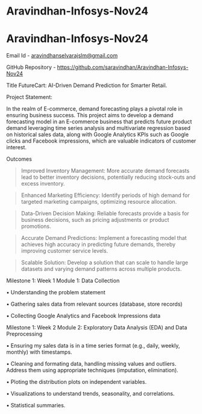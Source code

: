 ﻿# Aravindhan-Infosys-Nov24
# Aravindhan-Infosys-Nov24

Email Id - aravindhanselvarajslm@gmail.com


GitHub Repository - https://github.com/saravindhan/Aravindhan-Infosys-Nov24


Title
FutureCart: AI-Driven Demand Prediction for Smarter Retail.

Project Statement:

In the realm of E-commerce, demand forecasting plays a pivotal role in ensuring business success. This project aims to develop a demand forecasting model in an E-commerce business that predicts future product demand leveraging time series analysis and multivariate regression based on historical sales data, along with Google Analytics KPIs such as Google clicks and Facebook impressions, which are valuable indicators of customer interest.

Outcomes

>Improved Inventory Management: More accurate demand forecasts lead to better inventory decisions, potentially reducing stock-outs and excess inventory.

>Enhanced Marketing Efficiency: Identify periods of high demand for targeted marketing campaigns, optimizing resource allocation.

>Data-Driven Decision Making: Reliable forecasts provide a basis for business decisions, such as pricing adjustments or product promotions.

>Accurate Demand Predictions: Implement a forecasting model that achieves high accuracy in predicting future demands, thereby improving customer service levels.

>Scalable Solution: Develop a solution that can scale to handle large datasets and varying demand patterns across multiple products.

Milestone 1: Week 1
Module 1: Data Collection

• Understanding the problem statement

• Gathering sales data from relevant sources (database, store records)

• Collecting Google Analytics and Facebook Impressions data

Milestone 1: Week 2
Module 2: Exploratory Data Analysis (EDA) and Data Preprocessing

• Ensuring my sales data is in a time series format (e.g., daily, weekly, monthly) with timestamps.

• Cleaning and formating data, handling missing values and outliers. Address them using appropriate techniques (imputation, elimination).

• Ploting the distribution plots on independent variables.

• Visualizations to understand trends, seasonality, and correlations.

• Statistical summaries.


